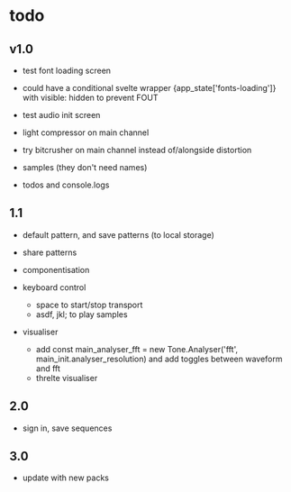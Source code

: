 # todo

## v1.0

- test font loading screen
- could have a conditional svelte wrapper {app_state['fonts-loading']} with visible: hidden to prevent FOUT
- test audio init screen

- light compressor on main channel

- try bitcrusher on main channel instead of/alongside distortion

- samples (they don't need names)

- todos and console.logs

## 1.1

- default pattern, and save patterns (to local storage)

- share patterns

- componentisation

- keyboard control

  - space to start/stop transport
  - asdf, jkl; to play samples

- visualiser
  - add const main_analyser_fft = new Tone.Analyser('fft', main_init.analyser_resolution) and add toggles between waveform and fft
  - threlte visualiser

## 2.0

- sign in, save sequences

## 3.0

- update with new packs
